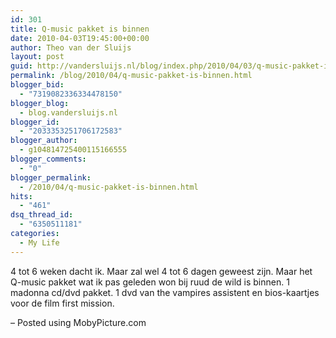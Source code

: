 ```yaml
---
id: 301
title: Q-music pakket is binnen
date: 2010-04-03T19:45:00+00:00
author: Theo van der Sluijs
layout: post
guid: http://vandersluijs.nl/blog/index.php/2010/04/03/q-music-pakket-is-binnen/
permalink: /blog/2010/04/q-music-pakket-is-binnen.html
blogger_bid:
  - "7319082336334478150"
blogger_blog:
  - blog.vandersluijs.nl
blogger_id:
  - "2033353251706172583"
blogger_author:
  - g104814725400115166555
blogger_comments:
  - "0"
blogger_permalink:
  - /2010/04/q-music-pakket-is-binnen.html
hits:
  - "461"
dsq_thread_id:
  - "6350511181"
categories:
  - My Life
---
```

4 tot 6 weken dacht ik. Maar zal wel 4 tot 6 dagen geweest zijn. Maar het Q-music pakket wat ik pas geleden won bij ruud de wild is binnen. 1 madonna cd/dvd pakket. 1 dvd van the vampires assistent en bios-kaartjes voor de film first mission.

&#8211; Posted using MobyPicture.com